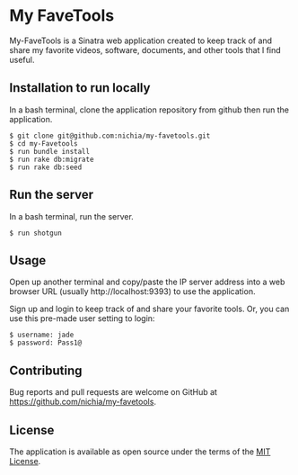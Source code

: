# My FaveTools
My-FaveTools is a Sinatra web application created to keep track of and share my favorite videos, software, documents, and other tools that I find useful.

## Installation to run locally
In a bash terminal, clone the application repository from github then run the application.

    $ git clone git@github.com:nichia/my-favetools.git
    $ cd my-Favetools
    $ run bundle install
    $ run rake db:migrate
    $ run rake db:seed

## Run the server
In a bash terminal, run the server.

    $ run shotgun

## Usage
Open up another terminal and copy/paste the IP server address into a web browser URL (usually http://localhost:9393) to use the application.

Sign up and login to keep track of and share your favorite tools. Or, you can use this pre-made user setting to login:

    $ username: jade
    $ password: Pass1@

## Contributing
Bug reports and pull requests are welcome on GitHub at https://github.com/nichia/my-favetools.

## License
The application is available as open source under the terms of the [MIT License](https://opensource.org/licenses/MIT).
